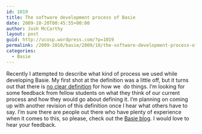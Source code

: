 ```yaml
---
id: 1019
title: The software development process of Basie
date: 2009-10-20T00:45:55+00:00
author: Josh McCarthy
layout: post
guid: http://ucosp.wordpress.com/?p=1019
permalink: /2009-2010/basie/2009/10/the-software-development-process-of-basie/
categories:
  - Basie
---
```

Recently I attempted to describe what kind of process we used while developing Basie. My first shot at the definition was a little off, but it turns out that there is [no clear definition](http://blog.basieproject.org/?p=1401) for how we  do things. I&#8217;m looking for some feedback from fellow students on what they think of our current process and how they would go about defining it. I&#8217;m planning on coming up with another revision of this definition once I hear what others have to say. I&#8217;m sure there are people out there who have plenty of experience when it comes to this, so please, check out the [Basie blog](http://blog.basieproject.org/?p=1401). I would love to hear your feedback.